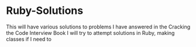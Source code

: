 # Ruby-Solutions
This will have various solutions to problems I have answered in the Cracking the Code Interview Book
I will try to attempt solutions in Ruby, making classes if I need to
